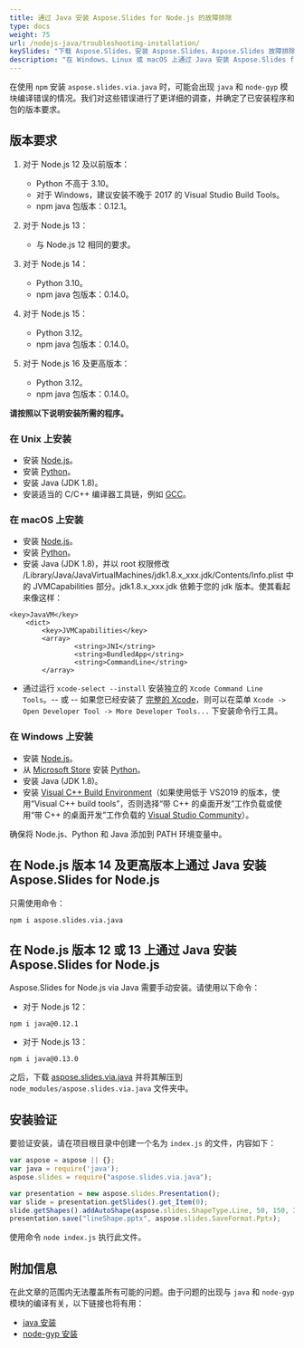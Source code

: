 ```yaml
---
title: 通过 Java 安装 Aspose.Slides for Node.js 的故障排除
type: docs
weight: 75
url: /nodejs-java/troubleshooting-installation/
keySlides: "下载 Aspose.Slides，安装 Aspose.Slides，Aspose.Slides 故障排除，Windows，macOS，Linux，Javascript，Node.js"
description: "在 Windows、Linux 或 macOS 上通过 Java 安装 Aspose.Slides for Node.js 的故障排除"
---
```


在使用 `npm` 安装 `aspose.slides.via.java` 时，可能会出现 `java` 和 `node-gyp` 模块编译错误的情况。我们对这些错误进行了更详细的调查，并确定了已安装程序和包的版本要求。

## **版本要求**

1. 对于 Node.js 12 及以前版本：
   - Python 不高于 3.10。
   - 对于 Windows，建议安装不晚于 2017 的 Visual Studio Build Tools。
   - npm java 包版本：0.12.1。

2. 对于 Node.js 13：
   - 与 Node.js 12 相同的要求。

3. 对于 Node.js 14：
   - Python 3.10。
   - npm java 包版本：0.14.0。

4. 对于 Node.js 15：
   - Python 3.12。
   - npm java 包版本：0.14.0。

5. 对于 Node.js 16 及更高版本：
   - Python 3.12。
   - npm java 包版本：0.14.0。

**请按照以下说明安装所需的程序。**

### **在 Unix 上安装**

- 安装 [Node.js](https://nodejs.org/en/download)。
- 安装 [Python](https://devguide.python.org/versions/)。
- 安装 Java (JDK 1.8)。
- 安装适当的 C/C++ 编译器工具链，例如 [GCC](https://gcc.gnu.org)。

### **在 macOS 上安装**

- 安装 [Node.js](https://nodejs.org/en/download)。
- 安装 [Python](https://devguide.python.org/versions/)。
- 安装 Java (JDK 1.8)，并以 root 权限修改 /Library/Java/JavaVirtualMachines/jdk1.8.x_xxx.jdk/Contents/Info.plist 中的 JVMCapabilities 部分。jdk1.8.x_xxx.jdk 依赖于您的 jdk 版本。使其看起来像这样：
```
<key>JavaVM</key>
    <dict>
        <key>JVMCapabilities</key>
        <array>
                <string>JNI</string>
                <string>BundledApp</string>
                <string>CommandLine</string>
        </array>
```
- 通过运行 `xcode-select --install` 安装独立的 `Xcode Command Line Tools`。-- 或 -- 如果您已经安装了 [完整的 Xcode](https://developer.apple.com/xcode/download/)，则可以在菜单 `Xcode -> Open Developer Tool -> More Developer Tools...` 下安装命令行工具。

### **在 Windows 上安装**

- 安装 [Node.js](https://nodejs.org/en/download)。
- 从 [Microsoft Store](https://apps.microsoft.com/store/search?publisher=Python+Software+Foundation) 安装 [Python](https://devguide.python.org/versions/)。
- 安装 Java (JDK 1.8)。
- 安装 [Visual C++ Build Environment](https://visualstudio.microsoft.com/thank-you-downloading-visual-studio/?sku=BuildTools)（如果使用低于 VS2019 的版本，使用“Visual C++ build tools”，否则选择“带 C++ 的桌面开发”工作负载或使用“带 C++ 的桌面开发”工作负载的 [Visual Studio Community](https://visualstudio.microsoft.com/thank-you-downloading-visual-studio/?sku=Community)）。

确保将 Node.js、Python 和 Java 添加到 PATH 环境变量中。

## **在 Node.js 版本 14 及更高版本上通过 Java 安装 Aspose.Slides for Node.js**

只需使用命令：
```
npm i aspose.slides.via.java
```

## **在 Node.js 版本 12 或 13 上通过 Java 安装 Aspose.Slides for Node.js**

Aspose.Slides for Node.js via Java 需要手动安装。请使用以下命令：

- 对于 Node.js 12：
```
npm i java@0.12.1
```
- 对于 Node.js 13：
```
npm i java@0.13.0
```

之后，下载 [aspose.slides.via.java](https://releases.aspose.com/slides/nodejs-java/) 并将其解压到 `node_modules/aspose.slides.via.java` 文件夹中。

## **安装验证**

要验证安装，请在项目根目录中创建一个名为 `index.js` 的文件，内容如下：

```javascript
var aspose = aspose || {};
var java = require('java');
aspose.slides = require("aspose.slides.via.java");

var presentation = new aspose.slides.Presentation();
var slide = presentation.getSlides().get_Item(0);
slide.getShapes().addAutoShape(aspose.slides.ShapeType.Line, 50, 150, 300, 0);
presentation.save("lineShape.pptx", aspose.slides.SaveFormat.Pptx);
```

使用命令 `node index.js` 执行此文件。

## **附加信息**

在此文章的范围内无法覆盖所有可能的问题。由于问题的出现与 `java` 和 `node-gyp` 模块的编译有关，以下链接也将有用：
- [java 安装](https://www.npmjs.com/package/java#installation) 
- [node-gyp 安装](https://www.npmjs.com/package/node-gyp#installation)